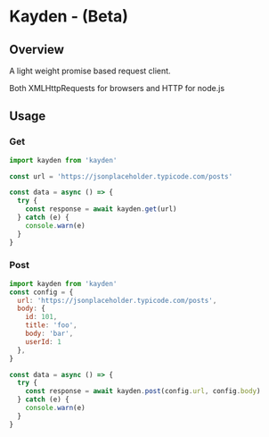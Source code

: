 # Kayden - (Beta)

## Overview

A light weight promise based request client.

Both XMLHttpRequests for browsers and HTTP for node.js

## Usage

### Get

```javascript
import kayden from 'kayden'

const url = 'https://jsonplaceholder.typicode.com/posts'

const data = async () => {
  try {
    const response = await kayden.get(url)
  } catch (e) {
    console.warn(e)
  }
}

```

### Post

```javascript
import kayden from 'kayden'
const config = {
  url: 'https://jsonplaceholder.typicode.com/posts',
  body: {
    id: 101,
    title: 'foo',
    body: 'bar',
    userId: 1
  },
}

const data = async () => {
  try {
    const response = await kayden.post(config.url, config.body)
  } catch (e) {
    console.warn(e)
  }
}

```
